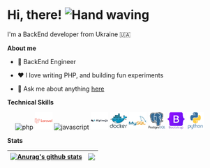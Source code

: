 <h1>
  Hi, there!
  <img src="https://media.giphy.com/media/hvRJCLFzcasrR4ia7z/giphy.gif" width="40" alt="Hand waving"/>
</h1>


I'm a BackEnd developer from Ukraine 🇺🇦

**About me**

- 💼 BackEnd Engineer

- ❤️ I love writing PHP, and building fun experiments

- 💬 Ask me about anything [here](https://github.com/ka4ivan/ka4ivan/issues)

**Technical Skills**

<div> 
  &emsp; 
  <img height="40" alt="php" src="https://github.com/devicons/devicon/blob/master/icons/php/php-original-wordmark.svg">
  <img height="40" alt="laravel" src="https://github.com/devicons/devicon/blob/master/icons/laravel/laravel-original-wordmark.svg">
  <img height="40" alt="javascript" src="https://github.com/devicons/devicon/blob/master/icons/javascript/javascript-original-wordmark.svg">
  <img height="40" alt="alpinejs" src="https://github.com/devicons/devicon/blob/master/icons/alpinejs/alpinejs-original-wordmark.svg">
  <img height="40" alt="docker" src="https://github.com/devicons/devicon/blob/master/icons/docker/docker-original-wordmark.svg">    
  <img height="40" alt="mysql" src="https://github.com/devicons/devicon/blob/master/icons/mysql/mysql-original-wordmark.svg">
  <img height="40" alt="postgresql" src="https://github.com/devicons/devicon/blob/master/icons/postgresql/postgresql-original-wordmark.svg">
  <img height="40" alt="bootstrap" src="https://github.com/devicons/devicon/blob/master/icons/bootstrap/bootstrap-original-wordmark.svg">
  <img height="40" alt="python" src="https://github.com/devicons/devicon/blob/master/icons/python/python-original-wordmark.svg">
  &emsp; 
</div>

**Stats**

| <a href="https://github.com/ka4ivan/github-readme-stats"><img align="center" src="https://github-readme-stats.vercel.app/api?username=ka4ivan&show_icons=true&include_all_commits=true&theme=github_dark&hide_border=true" alt="Anurag's github stats" /></a> | <a href="https://github.com/anuraghazra/github-readme-stats"><img align="center" src="https://github-readme-stats.vercel.app/api/top-langs/?username=ka4ivan&layout=compact&theme=github_dark&hide_border=true&langs_count=10" /></a> |
| ------------- | ------------- |
